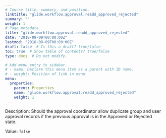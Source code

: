 ```yaml
---
# Course title, summary, and position.
linktitle: "glide.workflow.approval.readd_approved_rejected"
summary: ""
weight: 1
# Page metadata.
title: "glide.workflow.approval.readd_approved_rejected"
date: "2018-09-09T00:00:00Z"
lastmod: "2018-09-09T00:00:00Z"
draft: false  # Is this a draft? true/false
toc: true  # Show table of contents? true/false
type: docs  # Do not modify.

# Add menu entry to sidebar.
# - name: Declare this menu item as a parent with ID name.
# - weight: Position of link in menu.
menu:
  properties:
    parent: Properties
    name: "glide.workflow.approval.readd_approved_rejected"
    weight: 1
---
```


Description: Should the approval coordinator allow duplicate group and user approval records if the previous approval is in the Approved or Rejected state.


Value: `false`